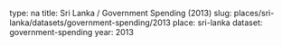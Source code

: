 type: na
title: Sri Lanka / Government Spending (2013)
slug: places/sri-lanka/datasets/government-spending/2013
place: sri-lanka
dataset: government-spending
year: 2013

